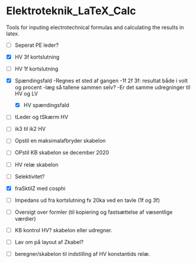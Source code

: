 # Elektroteknik_LaTeX_Calc
Tools for inputing electrotechnical formulas and calculating the results in latex.


- [ ] Seperat PE leder?

- [X] HV 3f kortslutning

- [ ] HV 1f kortslutning

- [X] Spændingsfald
	-Regnes et sted af gangen
	-1f 2f 3f: resultat både i volt og procent
	-læg så tallene sammen selv?
	-Er det samme udregninger til HV og LV
	- [x] HV spændingsfald


- [ ]  tLeder og tSkærm HV


- [ ]  ik3 til ik2 HV


- [ ]  Opstil en maksimalafbryder skabelon

- [ ]  OPstil KB skabelon se december 2020


- [ ] HV relæ skabelon


- [ ] Selektivitet?


- [x] fraSktilZ med cosphi


- [ ] Impedans ud fra kortslutning fx 20ka ved en tavle (1f og 3f)


- [ ] Oversigt over formler (til kopiering og fastsættelse af væsentlige værdier)


- [ ] KB kontrol HV? skabelon eller udregner.


- [ ] Lav om på layout af Zkabel?


- [ ] beregner/skabelon til indstilling af HV konstantids relæ.